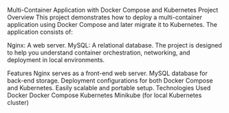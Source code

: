 Multi-Container Application with Docker Compose and Kubernetes
Project Overview
This project demonstrates how to deploy a multi-container application using Docker Compose and later migrate it to Kubernetes. The application consists of:

Nginx: A web server.
MySQL: A relational database.
The project is designed to help you understand container orchestration, networking, and deployment in local environments.



Features
Nginx serves as a front-end web server.
MySQL database for back-end storage.
Deployment configurations for both Docker Compose and Kubernetes.
Easily scalable and portable setup.
Technologies Used
Docker
Docker Compose
Kubernetes
Minikube (for local Kubernetes cluster)
